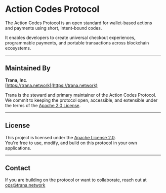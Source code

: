 # Action Codes Protocol

The Action Codes Protocol is an open standard for wallet-based actions and payments using short, intent-bound codes.

It enables developers to create universal checkout experiences, programmable payments, and portable transactions across blockchain ecosystems.

---

## Maintained By

**Trana, Inc.**  
[https://trana.network](https://trana.network)  

Trana is the steward and primary maintainer of the Action Codes Protocol.  
We commit to keeping the protocol open, accessible, and extensible under the terms of the [Apache 2.0 License](LICENSE).

---

## License

This project is licensed under the [Apache License 2.0](LICENSE).  
You're free to use, modify, and build on this protocol in your own applications.

---

## Contact

If you are building on the protocol or want to collaborate, reach out at [ops@trana.network](mailto:ops@trana.network)